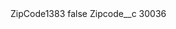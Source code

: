 <?xml version="1.0" encoding="UTF-8"?>
<CustomMetadata xmlns="http://soap.sforce.com/2006/04/metadata" xmlns:xsi="http://www.w3.org/2001/XMLSchema-instance" xmlns:xsd="http://www.w3.org/2001/XMLSchema">
    <label>ZipCode1383</label>
    <protected>false</protected>
    <values>
        <field>Zipcode__c</field>
        <value xsi:type="xsd:string">30036</value>
    </values>
</CustomMetadata>
